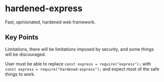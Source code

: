 # hardened-express
Fast, opinionated, hardened web framework.

## Key Points
Limitations, there will be limitations imposed by security, and some things will be discouraged.

User must be able to replace ```const express = require("express");``` with ```const express = require("hardened-express");``` and expect most of the safe things to work.
